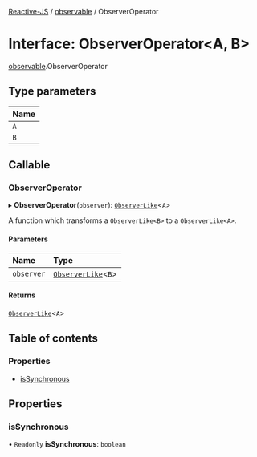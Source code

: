 [Reactive-JS](../README.md) / [observable](../modules/observable.md) / ObserverOperator

# Interface: ObserverOperator<A, B\>

[observable](../modules/observable.md).ObserverOperator

## Type parameters

| Name |
| :------ |
| `A` |
| `B` |

## Callable

### ObserverOperator

▸ **ObserverOperator**(`observer`): [`ObserverLike`](observable.ObserverLike.md)<`A`\>

A function which transforms a `ObserverLike<B>` to a `ObserverLike<A>`.

#### Parameters

| Name | Type |
| :------ | :------ |
| `observer` | [`ObserverLike`](observable.ObserverLike.md)<`B`\> |

#### Returns

[`ObserverLike`](observable.ObserverLike.md)<`A`\>

## Table of contents

### Properties

- [isSynchronous](observable.ObserverOperator.md#issynchronous)

## Properties

### isSynchronous

• `Readonly` **isSynchronous**: `boolean`
